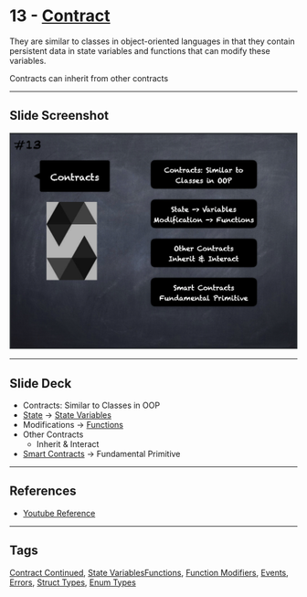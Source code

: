 # 13 - [Contract](Contract.md)
They are similar to classes in object-oriented languages in that they contain persistent data in state variables and functions that can modify these variables.

Contracts can inherit from other contracts

___
## Slide Screenshot
![013.png](../images/solidity101/013.png)
___
## Slide Deck
- Contracts: Similar to Classes in OOP
- [State](Ethereum%20State.md) -> [State Variables](State%20Variables.md)
- Modifications -> [Functions](Functions.md)
- Other Contracts
	- Inherit & Interact
- [Smart Contracts](Smart%20Contracts.md) -> Fundamental Primitive
___
## References
- [Youtube Reference](https://youtu.be/5eLqFac5Tkg?t=1425)
___
## Tags
[Contract Continued](Contract%20Continued.md), [State Variables](State%20Variables.md)[Functions](Functions.md), [Function Modifiers](Modifiers.md), [Events](Events.md), [Errors](Errors.md), [Struct Types](Structs.md), [Enum Types](Enums.md)